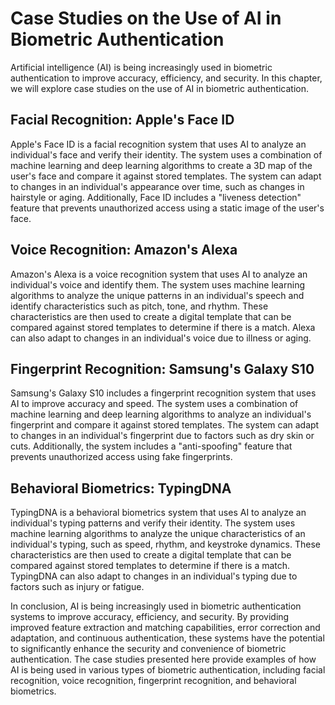 Case Studies on the Use of AI in Biometric Authentication
=======================================================================================================================

Artificial intelligence (AI) is being increasingly used in biometric authentication to improve accuracy, efficiency, and security. In this chapter, we will explore case studies on the use of AI in biometric authentication.

Facial Recognition: Apple's Face ID
-----------------------------------

Apple's Face ID is a facial recognition system that uses AI to analyze an individual's face and verify their identity. The system uses a combination of machine learning and deep learning algorithms to create a 3D map of the user's face and compare it against stored templates. The system can adapt to changes in an individual's appearance over time, such as changes in hairstyle or aging. Additionally, Face ID includes a "liveness detection" feature that prevents unauthorized access using a static image of the user's face.

Voice Recognition: Amazon's Alexa
---------------------------------

Amazon's Alexa is a voice recognition system that uses AI to analyze an individual's voice and identify them. The system uses machine learning algorithms to analyze the unique patterns in an individual's speech and identify characteristics such as pitch, tone, and rhythm. These characteristics are then used to create a digital template that can be compared against stored templates to determine if there is a match. Alexa can also adapt to changes in an individual's voice due to illness or aging.

Fingerprint Recognition: Samsung's Galaxy S10
---------------------------------------------

Samsung's Galaxy S10 includes a fingerprint recognition system that uses AI to improve accuracy and speed. The system uses a combination of machine learning and deep learning algorithms to analyze an individual's fingerprint and compare it against stored templates. The system can adapt to changes in an individual's fingerprint due to factors such as dry skin or cuts. Additionally, the system includes a "anti-spoofing" feature that prevents unauthorized access using fake fingerprints.

Behavioral Biometrics: TypingDNA
--------------------------------

TypingDNA is a behavioral biometrics system that uses AI to analyze an individual's typing patterns and verify their identity. The system uses machine learning algorithms to analyze the unique characteristics of an individual's typing, such as speed, rhythm, and keystroke dynamics. These characteristics are then used to create a digital template that can be compared against stored templates to determine if there is a match. TypingDNA can also adapt to changes in an individual's typing due to factors such as injury or fatigue.

In conclusion, AI is being increasingly used in biometric authentication systems to improve accuracy, efficiency, and security. By providing improved feature extraction and matching capabilities, error correction and adaptation, and continuous authentication, these systems have the potential to significantly enhance the security and convenience of biometric authentication. The case studies presented here provide examples of how AI is being used in various types of biometric authentication, including facial recognition, voice recognition, fingerprint recognition, and behavioral biometrics.


